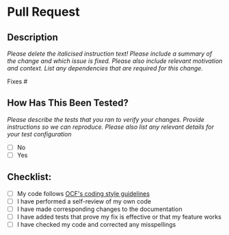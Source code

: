 # Pull Request

## Description

_Please delete the italicised instruction text!
Please include a summary of the change and which issue is fixed.
Please also include relevant motivation and context. List any dependencies that are required for this change._

Fixes #

## How Has This Been Tested?

_Please describe the tests that you ran to verify your changes. Provide instructions so we can reproduce.
Please also list any relevant details for your test configuration_

- [ ] No
- [ ] Yes

## Checklist:

- [ ] My code follows [OCF's coding style guidelines](https://github.com/openclimatefix/nowcasting/blob/main/coding_style.md)
- [ ] I have performed a self-review of my own code
- [ ] I have made corresponding changes to the documentation
- [ ] I have added tests that prove my fix is effective or that my feature works
- [ ] I have checked my code and corrected any misspellings
